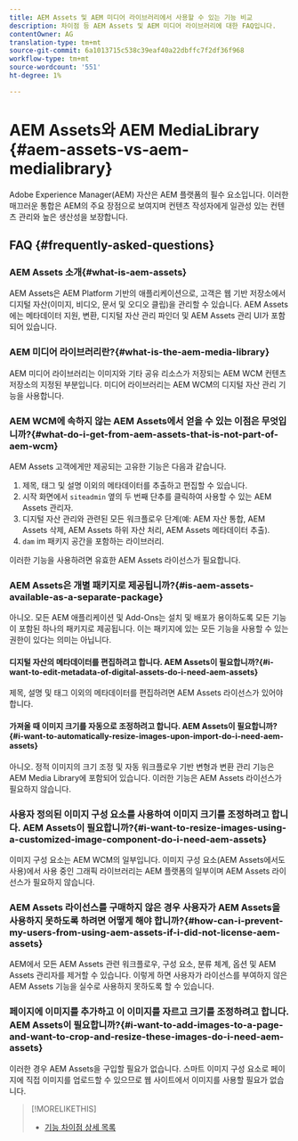 ```yaml
---
title: AEM Assets 및 AEM 미디어 라이브러리에서 사용할 수 있는 기능 비교
description: 차이점 등 AEM Assets 및 AEM 미디어 라이브러리에 대한 FAQ입니다.
contentOwner: AG
translation-type: tm+mt
source-git-commit: 6a1013715c538c39eaf40a22dbffc7f2df36f968
workflow-type: tm+mt
source-wordcount: '551'
ht-degree: 1%

---
```



# AEM Assets와 AEM MediaLibrary {#aem-assets-vs-aem-medialibrary}

Adobe Experience Manager(AEM) 자산은 AEM 플랫폼의 필수 요소입니다. 이러한 매끄러운 통합은 AEM의 주요 장점으로 보여지며 컨텐츠 작성자에게 일관성 있는 컨텐츠 관리와 높은 생산성을 보장합니다.

## FAQ {#frequently-asked-questions}

### AEM Assets 소개{#what-is-aem-assets}

AEM Assets은 AEM Platform 기반의 애플리케이션으로, 고객은 웹 기반 저장소에서 디지털 자산(이미지, 비디오, 문서 및 오디오 클립)을 관리할 수 있습니다. AEM Assets에는 메타데이터 지원, 변환, 디지털 자산 관리 파인더 및 AEM Assets 관리 UI가 포함되어 있습니다.

### AEM 미디어 라이브러리란?{#what-is-the-aem-media-library}

AEM 미디어 라이브러리는 이미지와 기타 공유 리소스가 저장되는 AEM WCM 컨텐츠 저장소의 지정된 부분입니다. 미디어 라이브러리는 AEM WCM의 디지털 자산 관리 기능을 사용합니다.

### AEM WCM에 속하지 않는 AEM Assets에서 얻을 수 있는 이점은 무엇입니까?{#what-do-i-get-from-aem-assets-that-is-not-part-of-aem-wcm}

AEM Assets 고객에게만 제공되는 고유한 기능은 다음과 같습니다.

1. 제목, 태그 및 설명 이외의 메타데이터를 추출하고 편집할 수 있습니다.
1. 시작 화면에서 `siteadmin` 옆의 두 번째 단추를 클릭하여 사용할 수 있는 AEM Assets 관리자.
1. 디지털 자산 관리와 관련된 모든 워크플로우 단계(예: AEM 자산 통합, AEM Assets 삭제, AEM Assets 하위 자산 처리, AEM Assets 메타데이터 추출).
1. `dam` im 패키지 공간을 포함하는 라이브러리.

이러한 기능을 사용하려면 유효한 AEM Assets 라이선스가 필요합니다.

### AEM Assets은 개별 패키지로 제공됩니까?{#is-aem-assets-available-as-a-separate-package}

아니오. 모든 AEM 애플리케이션 및 Add-Ons는 설치 및 배포가 용이하도록 모든 기능이 포함된 하나의 패키지로 제공됩니다. 이는 패키지에 있는 모든 기능을 사용할 수 있는 권한이 있다는 의미는 아닙니다.

#### 디지털 자산의 메타데이터를 편집하려고 합니다. AEM Assets이 필요합니까?{#i-want-to-edit-metadata-of-digital-assets-do-i-need-aem-assets}

제목, 설명 및 태그 이외의 메타데이터를 편집하려면 AEM Assets 라이선스가 있어야 합니다.

#### 가져올 때 이미지 크기를 자동으로 조정하려고 합니다. AEM Assets이 필요합니까?{#i-want-to-automatically-resize-images-upon-import-do-i-need-aem-assets}

아니오. 정적 이미지의 크기 조정 및 자동 워크플로우 기반 변형과 변환 관리 기능은 AEM Media Library에 포함되어 있습니다. 이러한 기능은 AEM Assets 라이선스가 필요하지 않습니다.

### 사용자 정의된 이미지 구성 요소를 사용하여 이미지 크기를 조정하려고 합니다. AEM Assets이 필요합니까?{#i-want-to-resize-images-using-a-customized-image-component-do-i-need-aem-assets}

이미지 구성 요소는 AEM WCM의 일부입니다. 이미지 구성 요소(AEM Assets에서도 사용)에서 사용 중인 그래픽 라이브러리는 AEM 플랫폼의 일부이며 AEM Assets 라이선스가 필요하지 않습니다.

### AEM Assets 라이선스를 구매하지 않은 경우 사용자가 AEM Assets을 사용하지 못하도록 하려면 어떻게 해야 합니까?{#how-can-i-prevent-my-users-from-using-aem-assets-if-i-did-not-license-aem-assets}

AEM에서 모든 AEM Assets 관련 워크플로우, 구성 요소, 분류 체계, 옵션 및 AEM Assets 관리자를 제거할 수 있습니다. 이렇게 하면 사용자가 라이선스를 부여하지 않은 AEM Assets 기능을 실수로 사용하지 못하도록 할 수 있습니다.

### 페이지에 이미지를 추가하고 이 이미지를 자르고 크기를 조정하려고 합니다. AEM Assets이 필요합니까?{#i-want-to-add-images-to-a-page-and-want-to-crop-and-resize-these-images-do-i-need-aem-assets}

이러한 경우 AEM Assets을 구입할 필요가 없습니다. 스마트 이미지 구성 요소로 페이지에 직접 이미지를 업로드할 수 있으므로 웹 사이트에서 이미지를 사용할 필요가 없습니다.

>[!MORELIKETHIS]
>
>* [기능 차이점 상세 목록](https://docs.adobe.com/content/help/en/experience-manager-65/assets/administer/medialibrary.html#listoffeatures)

